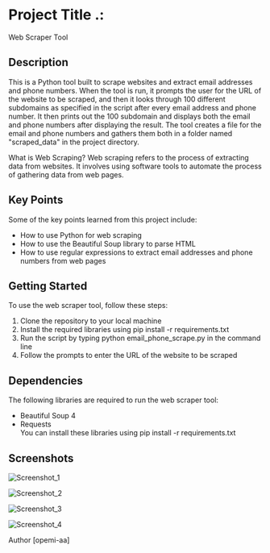 # Project Title .:
Web Scraper Tool

## Description
This is a Python tool built to scrape websites and extract email addresses and phone numbers. When the tool is run, it prompts the user for the URL of the website to be scraped, and then it looks through 100 different subdomains as specified in the script after every email address and phone number. It then prints out the 100 subdomain and displays both the email and phone numbers after displaying the result. The tool creates a file for the email and phone numbers and gathers them both in a folder named "scraped_data" in the project directory.

What is Web Scraping?
Web scraping refers to the process of extracting data from websites. It involves using software tools to automate the process of gathering data from web pages.

## Key Points
Some of the key points learned from this project include:
- How to use Python for web scraping
- How to use the Beautiful Soup library to parse HTML
- How to use regular expressions to extract email addresses and phone numbers from web pages

## Getting Started
To use the web scraper tool, follow these steps:
1. Clone the repository to your local machine
2. Install the required libraries using pip install -r requirements.txt
3. Run the script by typing python email_phone_scrape.py in the command line
4. Follow the prompts to enter the URL of the website to be scraped

## Dependencies 
The following libraries are required to run the web scraper tool:
- Beautiful Soup 4
- Requests<br>You can install these libraries using pip install -r requirements.txt

## Screenshots

![Screenshot_1](https://user-images.githubusercontent.com/109806667/222299172-4d45ddb4-7e61-455e-ab5c-1e877410ed53.png)

![Screenshot_2](https://user-images.githubusercontent.com/109806667/222299198-36b18e58-aeda-4acf-9e3d-8b7e11e9689e.png)

![Screenshot_3](https://user-images.githubusercontent.com/109806667/222299215-b992d7cb-1499-47ee-8173-6e94e1557a72.png)

![Screenshot_4](https://user-images.githubusercontent.com/109806667/222296635-da3b906a-265b-4f89-8c80-6d82d1bf9a29.png)


Author
[opemi-aa]
